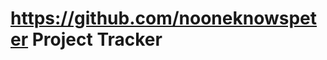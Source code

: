 # <https://github.com/nooneknowspeter> Project Tracker

<!--TODO: Setup gRPC for Synchronous Communication -->
<!--TODO: Setup and Configure LGTM Stack for Telemetry Data Streaming and Monitoring -->
<!--TODO: Setup and Configure LGTM Stack with AWS Cloud Watch and Monitoring -->
<!--TODO: Finish secrets script, auto update deployment with new secret after script launch-->
